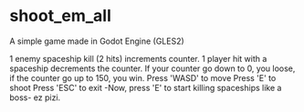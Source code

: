 # shoot_em_all
A simple game made in Godot Engine (GLES2)

1 enemy spaceship kill (2 hits) increments counter.
1 player hit with a spaceship decrements the counter.
If your counter go down to 0, you loose, if the counter go up to 150, you win.
Press 'WASD' to move
Press 'E' to shoot
Press 'ESC' to exit
-Now, press 'E' to start killing spaceships like a boss-
ez pizi.
